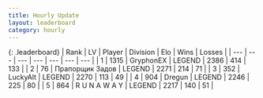 ```yaml
---
title: Hourly Update
layout: leaderboard
category: hourly
---
```


{: .leaderboard}
| Rank | LV | Player | Division | Elo | Wins | Losses |
| --- | --- | --- | --- | --- | --- | --- |
| <span data-change="0">1</span> | 1315 | <span title="ID: 315148">GryphonEX</span> | LEGEND | <span data-change="0">2386</span> | <span data-change="0">414</span> | <span data-change="0">133</span> |
| <span data-change="1">2</span> | 76 | <span title="ID: 612521">Прапорщик Задов</span> | LEGEND | <span data-change="13">2271</span> | <span data-change="3">214</span> | <span data-change="0">71</span> |
| <span data-change="-1">3</span> | 352 | <span title="ID: 512212">LuckyAlt</span> | LEGEND | <span data-change="0">2270</span> | <span data-change="0">113</span> | <span data-change="0">49</span> |
| <span data-change="0">4</span> | 904 | <span title="ID: 337810">Dregun</span> | LEGEND | <span data-change="0">2246</span> | <span data-change="0">225</span> | <span data-change="0">80</span> |
| <span data-change="0">5</span> | 864 | <span title="ID: 66144">R U N A W A Y</span> | LEGEND | <span data-change="0">2217</span> | <span data-change="0">140</span> | <span data-change="0">51</span> |